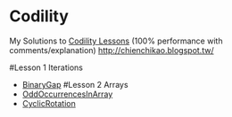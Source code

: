 # Codility
My Solutions to [Codility Lessons](https://codility.com/programmers/lessons/1-iterations/)
(100% performance with comments/explanation) 
http://chienchikao.blogspot.tw/

#Lesson 1 Iterations
- [BinaryGap](https://github.com/Mickey0521/Codility/blob/master/BinaryGap.java)
#Lesson 2 Arrays
- [OddOccurrencesInArray](https://github.com/Mickey0521/Codility/blob/master/OddOccurrencesInArray.java)
- [CyclicRotation](https://github.com/Mickey0521/Codility/blob/master/CyclicRotation.java)
